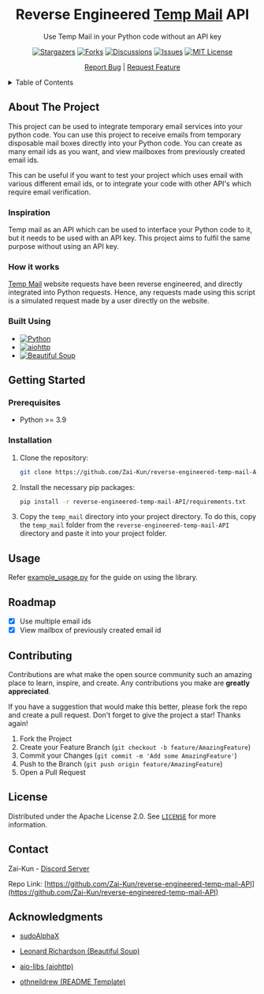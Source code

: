 
<div align="center">
  <a href="https://github.com/Zai-Kun/reverse-engineered-temp-mail-API">  </a>

<h1 align="center">Reverse Engineered <a href="https://temp-mail.org">Temp Mail</a> API</h1>

  <p align="center">
    Use Temp Mail in your Python code without an API key

[![Stargazers][stars-badge]][stars-url]
[![Forks][forks-badge]][forks-url]
[![Discussions][discussions-badge]][discussions-url]
[![Issues][issues-badge]][issues-url]
[![MIT License][license-badge]][license-url]

  </p>
    <p align="center">
    <a href="https://github.com/Zai-Kun/reverse-engineered-temp-mail-API"></a>
    <a href="https://github.com/Zai-Kun/reverse-engineered-temp-mail-API/issues">Report Bug</a>
    |
    <a href="https://github.com/Zai-Kun/reverse-engineered-temp-mail-API/discussions">Request Feature</a>
  </p>
</div>

<!-- TABLE OF CONTENTS -->
<details>
  <summary>Table of Contents</summary>
  <ol>
    <li>
      <a href="#about-the-project">About The Project</a>
      <ul>
        <li><a href="#inspiration">Inspiration</a></li>
        <li><a href="#how-it-works">How it works</a></li>
        <li><a href="#built-using">Built using</a></li>
      </ul>
    </li>
    <li>
      <a href="#getting-started">Getting Started</a>
      <ul>
        <li><a href="#prerequisites">Prerequisites</a></li>
        <li><a href="#installation">Installation</a></li>
      </ul>
    </li>
    <li><a href="#usage">Usage</a></li>
    <li><a href="#roadmap">Roadmap</a></li>
    <li><a href="#contributing">Contributing</a></li>
    <li><a href="#license">License</a></li>
    <li><a href="#contact">Contact</a></li>
    <li><a href="#acknowledgments">Acknowledgments</a></li>
  </ol>
</details>

## About The Project

This project can be used to integrate temporary email services into your python code. You can use this project to receive emails from temporary disposable mail boxes directly into your Python code. You can create as many email ids as you want, and view mailboxes from previously created email ids.

This can be useful if you want to test your project which uses email with various different email ids, or to integrate your code with other API's which require email verification.

### Inspiration

Temp mail as an API which can be used to interface your Python code to it, but it needs to be used with an API key. This project aims to fulfil the same purpose without using an API key.

### How it works

[Temp Mail](https://temp-mail.org) website requests have been reverse engineered, and directly integrated into Python requests. Hence, any requests made using this script is a simulated request made by a user directly on the website.

### Built Using

* [![Python][python-badge]][python-url]
* [![aiohttp][aiohttp-badge]][aiohttp-url]
* [![Beautiful Soup][beautiful-soup-badge]][beautiful-soup-url]

## Getting Started

### Prerequisites

* Python >= 3.9

### Installation

1. Clone the repository:

   ```sh
   git clone https://github.com/Zai-Kun/reverse-engineered-temp-mail-API.git
   ```

2. Install the necessary pip packages:

    ```sh
    pip install -r reverse-engineered-temp-mail-API/requirements.txt
    ```

3. Copy the `temp_mail` directory into your project directory. To do this, copy the `temp_mail` folder from the `reverse-engineered-temp-mail-API` directory and paste it into your project folder.

## Usage

Refer [example_usage.py](https://github.com/Zai-Kun/reverse-engineered-temp-mail-API/blob/dev/example_usage.py) for the guide on using the library.

## Roadmap

* [x] Use multiple email ids
* [x] View mailbox of previously created email id

## Contributing

Contributions are what make the open source community such an amazing place to learn, inspire, and create. Any contributions you make are **greatly appreciated**.

If you have a suggestion that would make this better, please fork the repo and create a pull request.
Don't forget to give the project a star! Thanks again!

1. Fork the Project
2. Create your Feature Branch (`git checkout -b feature/AmazingFeature`)
3. Commit your Changes (`git commit -m 'Add some AmazingFeature'`)
4. Push to the Branch (`git push origin feature/AmazingFeature`)
5. Open a Pull Request

## License

Distributed under the Apache License 2.0. See [`LICENSE`](https://github.com/Zai-Kun/reverse-engineered-temp-mail-API/blob/main/LICENSE
) for more information.

## Contact

Zai-Kun - [Discord Server](https://discord.gg/ymcqxudVJG)

Repo Link: [https://github.com/Zai-Kun/reverse-engineered-temp-mail-API](https://github.com/Zai-Kun/reverse-engineered-temp-mail-API)

## Acknowledgments

* [sudoAlphaX](https://github.com/sudoAlphaX)

* [Leonard Richardson (Beautiful Soup)](https://www.crummy.com/self/)

* [aio-libs (aiohttp)](https://github.com/aio-libs/aiohttp)

* [othneildrew (README Template)](https://github.com/othneildrew)

<!-- MARKDOWN LINKS & IMAGES -->
[forks-badge]: https://img.shields.io/github/forks/Zai-Kun/reverse-engineered-temp-mail-API
[forks-url]: https://github.com/Zai-Kun/reverse-engineered-temp-mail-API/network/members
[stars-badge]: https://img.shields.io/github/stars/Zai-Kun/reverse-engineered-temp-mail-API
[stars-url]: https://github.com/Zai-Kun/reverse-engineered-temp-mail-API/stargazers
[issues-badge]: https://img.shields.io/github/issues/Zai-Kun/reverse-engineered-temp-mail-API
[issues-url]: https://github.com/Zai-Kun/reverse-engineered-temp-mail-API/issues
[discussions-badge]: https://img.shields.io/github/discussions/Zai-Kun/reverse-engineered-temp-mail-API
[discussions-url]: https://github.com/Zai-Kun/reverse-engineered-temp-mail-API/discussions
[python-badge]: https://img.shields.io/badge/Python-blue?logo=python&logoColor=yellow
[python-url]: https://www.python.org/
[beautiful-soup-badge]: https://img.shields.io/badge/Beautiful%20Soup-4.12.2-green
[beautiful-soup-url]: https://www.crummy.com/software/BeautifulSoup/
[aiohttp-url]: https://github.com/aio-libs/aiohttp
[aiohttp-badge]: https://img.shields.io/static/v1?message=AIOHTTP&color=2C5BB4&logo=AIOHTTP&logoColor=FFFFFF&label=
[license-badge]: https://img.shields.io/github/license/Zai-Kun/reverse-engineered-temp-mail-API
[license-url]: https://github.com/Zai-Kun/reverse-engineered-temp-mail-API/blob/main/LICENSE
